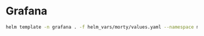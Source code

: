 # Grafana

```bash
helm template -n grafana . -f helm_vars/morty/values.yaml --namespace monitoring
```
